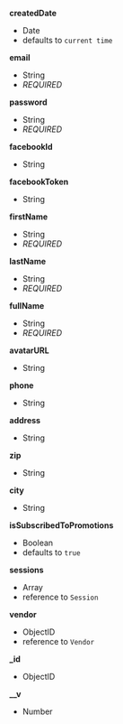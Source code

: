 **createdDate**  
-  Date  
-  defaults to `current time`  
  
**email**  
-  String  
- *REQUIRED*  
  
**password**  
-  String  
- *REQUIRED*  
  
**facebookId**  
-  String  
  
**facebookToken**  
-  String  
  
**firstName**  
-  String  
- *REQUIRED*  
  
**lastName**  
-  String  
- *REQUIRED*  
  
**fullName**  
-  String  
- *REQUIRED*  
  
**avatarURL**  
-  String  
  
**phone**  
-  String  
  
**address**  
-  String  
  
**zip**  
-  String  
  
**city**  
-  String  
  
**isSubscribedToPromotions**  
-  Boolean  
-  defaults to `true`  
  
**sessions**  
-  Array  
-  reference to `Session`  
  
**vendor**  
-  ObjectID  
-  reference to `Vendor`  
  
**_id**  
-  ObjectID  
  
**__v**  
-  Number  
  
